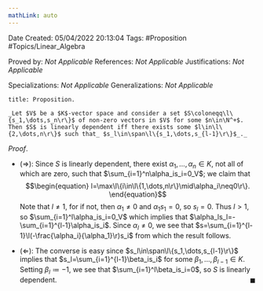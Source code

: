 ```yaml
---
mathLink: auto
---
```


<div class="topSpace"></div>

Date Created: 05/04/2022 20:13:04
Tags: #Proposition #Topics/Linear_Algebra

Proved by: _Not Applicable_
References: _Not Applicable_
Justifications: _Not Applicable_

Specializations: _Not Applicable_
Generalizations: _Not Applicable_

``` ad-Proposition
title: Proposition.

_Let $V$ be a $K$-vector space and consider a set $S\coloneqq\l\{s_1,\dots,s_n\r\}$ of non-zero vectors in $V$ for some $n\in\N^+$. Then $S$ is linearly dependent iff there exists some $l\in\l\{2,\dots,n\r\}$ such that_ $s_l\in\span\l\{s_1,\dots,s_{l-1}\r\}$_._

```

_Proof_.
* ($\Rightarrow$): Since $S$ is linearly dependent, there exist $\alpha_1,\dots,\alpha_n\in K$, not all of which are zero, such that $\sum_{i=1}^n\alpha_is_i=0_V$; we claim that
$$\begin{equation}
    l=\max\l\{i\in\l\{1,\dots,n\r\}\mid\alpha_i\neq0\r\}.
\end{equation}$$
Note that $l\neq1$, for if not, then $\alpha_1\neq0$ and $\alpha_1s_1=0$, so $s_l=0$. Thus $l>1$, so $\sum_{i=1}^l\alpha_is_i=0_V$ which implies that $\alpha_ls_l=-\sum_{i=1}^{l-1}\alpha_is_i$. Since $\alpha_l\neq0$, we see that $s=\sum_{i=1}^{l-1}\l(-\frac{\alpha_i}{\alpha_1}\r)s_i$ from which the result follows.

* ($\Leftarrow$): The converse is easy since $s_l\in\span\l\{s_1,\dots,s_{l-1}\r\}$ implies that $s_l=\sum_{i=1}^{l-1}\beta_is_i$ for some $\beta_1,\dots,\beta_{l-1}\in K$. Setting $\beta_l\coloneqq-1$, we see that $\sum_{i=1}^l\beta_is_i=0$, so $S$ is linearly dependent.<span style="float:right;">$\blacksquare$</span>
